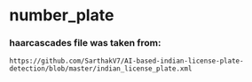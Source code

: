 # number_plate

### haarcascades file was taken from: 
`https://github.com/SarthakV7/AI-based-indian-license-plate-detection/blob/master/indian_license_plate.xml`
